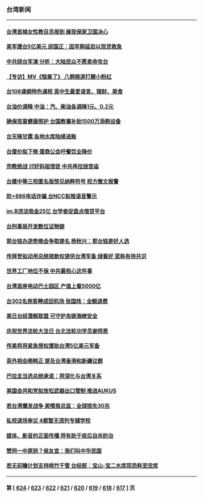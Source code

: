 ### 台湾新闻
---
#### [台湾首梯女性教召员报到 展现保家卫国决心](../../pages/ncid1349361/n13991289.md) 
#### [美军援台5亿美元 邱国正：因军购延宕以现货救急](../../pages/ncid1349361/n13991008.md) 
#### [中共绕台军演 分析：大陆民众不愿卖命攻台](../../pages/ncid1349361/n13990315.md) 
#### [【专访】MV《恼羞了》 八炯频道打醒小粉红](../../pages/ncid1349361/n13990468.md) 
#### [台108课纲特色课程 高中生最爱语言、理财、美食](../../pages/ncid1349361/n13990461.md) 
#### [台油价调降 中油：汽、柴油各调降1元、0.2元](../../pages/ncid1349361/n13990463.md) 
#### [确保孩童健康照护 台国教署补助1500万添购设备](../../pages/ncid1349361/n13990464.md) 
#### [台天降甘霖 各地水库陆续进账](../../pages/ncid1349361/n13990465.md) 
#### [台蛋价拟下修 蛋商公会吁餐饮业降价](../../pages/ncid1349361/n13990456.md) 
#### [宗教统战 讨好妈祖信徒 中共再拉拢宫庙](../../pages/ncid1349361/n13990443.md) 
#### [台建中等三校匿名版惊见纳粹符号 校方撤文报警](../../pages/ncid1349361/n13990454.md) 
#### [防+886电话诈骗 台NCC拟推语音警示](../../pages/ncid1349361/n13990445.md) 
#### [im.B违法吸金25亿 台学者促盘点借贷平台](../../pages/ncid1349361/n13990446.md) 
#### [台刑事局开发数位证物链](../../pages/ncid1349361/n13990424.md) 
#### [郭台铭办造势晚会争取提名 杨秋兴：郭台铭是好人选](../../pages/ncid1349361/n13990428.md) 
#### [传拜登拟动用总统拨款权提供台湾军备 绿看好 蓝称有待共识](../../pages/ncid1349361/n13990430.md) 
#### [世界工厂地位不保 中共最担心这件事](../../pages/ncid1349361/n13990372.md) 
#### [台湾首座电动巴士园区 产值上看5000亿](../../pages/ncid1349361/n13990373.md) 
#### [台302名旅客睡成田机场 张国炜：全额退费](../../pages/ncid1349361/n13990309.md) 
#### [美日台组潜舰联盟 可守护岛链海峡安全](../../pages/ncid1349361/n13990313.md) 
#### [庆祝世界法轮大法日 台北法轮功学员谢师恩](../../pages/ncid1349361/n13989540.md) 
#### [传美将用紧急授权援助台湾5亿美元军备](../../pages/ncid1349361/n13989283.md) 
#### [英外相会晤韩正 提及台湾香港和新疆议题](../../pages/ncid1349361/n13989122.md) 
#### [巴拉圭当选总统承诺：将深化与台湾关系](../../pages/ncid1349361/n13989142.md) 
#### [美国会共和党拟放松武器出口管制 推进AUKUS](../../pages/ncid1349361/n13989110.md) 
#### [若台湾爆发战争 美情报总监：全球损失30兆](../../pages/ncid1349361/n13989024.md) 
#### [私校退场审议 4都暂无须列专辅学校](../../pages/ncid1349361/n13989072.md) 
#### [媒体、影音的正面传播 将有助于疫后自杀防治](../../pages/ncid1349361/n13989071.md) 
#### [赞同一中原则？侯友宜：我们叫中华民国](../../pages/ncid1349361/n13989069.md) 
#### [若无前瞻计划支持桃竹干管 台经部：宝山-宝二水库现恐耗至空库](../../pages/ncid1349361/n13989073.md) 

---
#### 第 [ [624](./624.md) / [623](./623.md) / [622](./622.md) / [621](./621.md) / [620](./620.md) / [619](./619.md) / [618](./618.md) / [617](./617.md) ] 页
